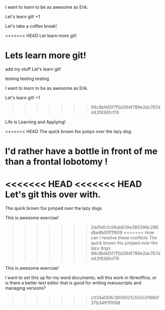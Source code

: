 I want to learn to be as awesome as Erik.

Let's learn git! +1

Let's take a coffee break!

<<<<<<< HEAD
Let learn more git!

Lets learn more git!
=======
add my stuff
Let's learn git!

testing testing testing

I want to learn to be as awesome as Erik.


Let's learn git! +1
>>>>>>> 99c8b9d5f7f5d394f789e2dc767dd42f836fcf76

Life is Learning and Applying!

<<<<<<< HEAD
The quick brown fox jumps over the lazy dog.

I'd rather have a bottle in front of me than a frontal lobotomy !
=======
<<<<<<< HEAD
<<<<<<< HEAD
Let's git this over with.
=======
The quick brown fox jumped over the lazy dogs

This is awesome exercise!
>>>>>>> 2dd1efc1c56ab639e380396c266dbe8b00f1f609
=======
How can I resolve these conflicts
The quick brown fox jumped over the lazy dogs
>>>>>>> 99c8b9d5f7f5d394f789e2dc767dd42f836fcf76

This is awesome exercise!

I want to set this up for my word documents; will this work in libreoffice, or is there a 
better text editor that is good for writing manuscripts and managing versions?
>>>>>>> c034a059c3939021c502c0186bf37b34ff1f9198
